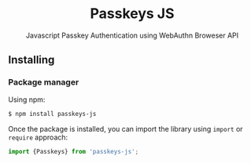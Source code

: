 <h1 align="center">
        Passkeys JS
</h1>

<p align="center">Javascript Passkey Authentication using WebAuthn Broweser API</p>

## Installing

### Package manager

Using npm:

```bash
$ npm install passkeys-js
```


Once the package is installed, you can import the library using `import` or `require` approach:

```js
import {Passkeys} from 'passkeys-js';
```


